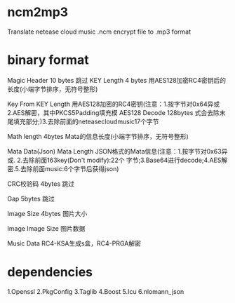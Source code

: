 # ncm2mp3
Translate netease cloud music .ncm encrypt file to .mp3 format


# binary format

Magic Header		  10 bytes	    跳过
KEY Length		    4 bytes		    用AES128加密RC4密钥后的长度(小端字节排序，无符号整形)

Key From		      KEY Length	  用AES128加密的RC4密钥(注意：1.按字节对0x64异或 2.AES解密，其中PKCS5Padding填充模
AES128 Decode 		128bytes	    式会去除末尾填充部分;)3.去除前面的neteasecloudmusic17个字节

Math length		    4bytes		    Mata的信息长度(小端字节排序，无符号整形)

Mata Data(Json)		Mata Length	  JSON格式的Mata信息(注意：1.按字节对0x63异或. 2.去除前面163key(Don't modify):22个
                                字节;3.Base64进行decode;4.AES解密.5.去除前面music:6个字节后获得json)
                                
CRC校验码		      4bytes		    跳过

Gap			          5bytes		    跳过

Image Size        4bytes        图片大小

Image       	    Image Size	  图片数据

Music Data				RC4-KSA生成s盒，RC4-PRGA解密


# dependencies

1.Openssl
2.PkgConfig
3.Taglib
4.Boost
5.Icu
6.nlomann_json
